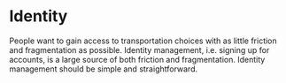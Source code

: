 # Identity

People want to gain access to transportation choices with as little friction and fragmentation as possible. Identity management, i.e. signing up for accounts, is a large source of both friction and fragmentation. Identity management should be simple and straightforward.

